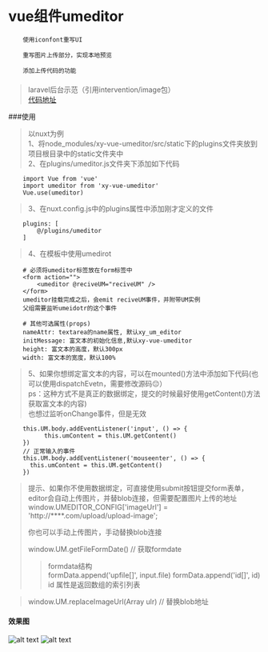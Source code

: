 # vue组件umeditor
```
    使用iconfont重写UI

    重写图片上传部分，实现本地预览

    添加上传代码的功能
```
#### 
> laravel后台示范（引用intervention/image包）  
[代码地址](https://github.com/youLookLikeDelicious/blog1997-api/blob/master/app/Http/Controllers/Upload/UploadController.php)
    
###使用
> 以nuxt为例   
> 1、将node_modules/xy-vue-umeditor/src/static下的plugins文件夹放到项目根目录中的static文件夹中  
> 2、在plugins/umeditor.js文件夹下添加如下代码
```
    import Vue from 'vue'
    import umeditor from 'xy-vue-umeditor'
    Vue.use(umeditor)
```
> 3、在nuxt.config.js中的plugins属性中添加刚才定义的文件
```
    plugins: [
        @/plugins/umeditor
    ]
```
> 4、在模板中使用umedirot
```
    # 必须将umeditor标签放在form标签中
    <form action="">
        <umeditor @reciveUM="reciveUM" />
    </form>
    umeditor挂载完成之后，会emit reciveUM事件，并附带UM实例
    父组需要监听umeidotr的这个事件

    # 其他可选属性(props)
    nameAttr: textarea的name属性, 默认xy_um_editor
    initMessage: 富文本的初始化信息,默认xy-vue-umeditor
    height: 富文本的高度，默认300px
    width: 富文本的宽度，默认100%
```
> 5、如果你想绑定富文本的内容，可以在mounted()方法中添加如下代码(也可以使用dispatchEvetn，需要修改源码😔）  
> ps：这种方式不是真正的数据绑定，提交的时候最好使用getContent()方法获取富文本的内容)  
> 也想过监听onChange事件，但是无效  
```
    this.UM.body.addEventListener('input', () => {
          this.umContent = this.UM.getContent()
    })
    // 正常输入的事件
    this.UM.body.addEventListener('mouseenter', () => {
      this.umContent = this.UM.getContent()
    })
```
> 提示、如果你不使用数据绑定，可直接使用submit按钮提交form表单，editor会自动上传图片，并替blob连接，但需要配置图片上传的地址  
  window.UMEDITOR_CONFIG['imageUrl'] = 'http://****.com/upload/upload-image';   
>
> 你也可以手动上传图片，手动替换blob连接     
>
> window.UM.getFileFormDate()  // 获取formdate  
>> formdata结构  
>> formData.append('upfile[]', input.file) formData.append('id[]', id)   
>> id 属性是返回数组的索引列表         
                                                                  
> window.UM.replaceImageUrl(Array ulr)  // 替换blob地址 
#### 效果图
![alt text](http://i.caigoubao.cc/626561/Screenshot_1.png)
![alt text](http://i.caigoubao.cc/626561/Screenshot_2.png)
